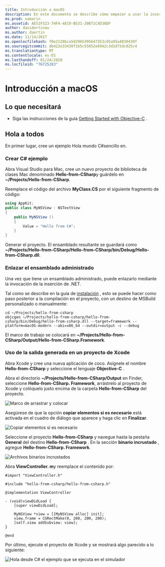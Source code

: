 ```yaml
---
title: Introducción a macOS
description: En este documento se describe cómo empezar a usar la inserción de .NET con macOS. Se describen los requisitos y se presenta una aplicación de ejemplo para mostrar cómo enlazar el ensamblado administrado y usar la salida generada en un proyecto de Xcode.
ms.prod: xamarin
ms.assetid: AE51F523-74F4-4EC0-B531-30B71C4D36DF
author: davidortinau
ms.author: daortin
ms.date: 11/14/2017
ms.openlocfilehash: f0e2128bca5d2965395647353cd5a95a4030439f
ms.sourcegitcommit: db422e33438f1b5c55852e6942c3d1d75dc025c4
ms.translationtype: MT
ms.contentlocale: es-ES
ms.lasthandoff: 01/24/2020
ms.locfileid: "76725283"
---
```

# <a name="getting-started-with-macos"></a>Introducción a macOS

## <a name="what-you-will-need"></a>Lo que necesitará

* Siga las instrucciones de la guía [Getting Started with Objective-C](~/tools/dotnet-embedding/get-started/objective-c/index.md) .

## <a name="hello-world"></a>Hola a todos

En primer lugar, cree un ejemplo Hola mundo C#sencillo en.

### <a name="create-c-sample"></a>Crear C# ejemplo

Abra Visual Studio para Mac, cree un nuevo proyecto de biblioteca de clases Mac denominado **Hello-from-CSharp**y guárdelo en **~/Projects/Hello-from-CSharp**.

Reemplace el código del archivo **MyClass.CS** por el siguiente fragmento de código:

```csharp
using AppKit;
public class MyNSView : NSTextView
{
    public MyNSView ()
    {
        Value = "Hello from C#";
    }
}
```

Generar el proyecto. El ensamblado resultante se guardará como **~/Projects/Hello-from-CSharp/Hello-from-CSharp/bin/Debug/Hello-from-CSharp.dll**.

### <a name="bind-the-managed-assembly"></a>Enlazar el ensamblado administrado

Una vez que tiene un ensamblado administrado, puede enlazarlo mediante la invocación de la inserción de .NET.

Tal como se describe en la guía de [instalación](~/tools/dotnet-embedding/get-started/install/install.md) , esto se puede hacer como paso posterior a la compilación en el proyecto, con un destino de MSBuild personalizado o manualmente:

```shell
cd ~/Projects/hello-from-csharp
objcgen ~/Projects/hello-from-csharp/hello-from-csharp/bin/Debug/hello-from-csharp.dll --target=framework --platform=macOS-modern --abi=x86_64 --outdir=output -c --debug
```

El marco de trabajo se colocará en **~/Projects/Hello-from-CSharp/Output/Hello-from-CSharp.Framework**.

### <a name="use-the-generated-output-in-an-xcode-project"></a>Uso de la salida generada en un proyecto de Xcode

Abra Xcode y cree una nueva aplicación de coco. Asígnele el nombre **Hello-from-CSharp** y seleccione el lenguaje **Objective-C** .

Abra el directorio **~/Projects/Hello-from-CSharp/Output** en Finder, seleccione **Hello-from-CSharp. Framework**, arrástrelo al proyecto de Xcode y colóquelo justo encima de la carpeta **Hello-from-CSharp** del proyecto.

![Marco de arrastrar y colocar](macos-images/hello-from-csharp-mac-drag-drop-framework.png)

Asegúrese de que la opción **copiar elementos si es necesario** está activada en el cuadro de diálogo que aparece y haga clic en **Finalizar**.

![Copiar elementos si es necesario](macos-images/hello-from-csharp-mac-copy-items-if-needed.png)

Seleccione el proyecto **Hello-from-CSharp** y navegue hasta la pestaña **General** del destino **Hello-from-CSharp** . En la sección **binario incrustado** , agregue **Hello-from-CSharp. Framework**.

![Archivos binarios incrustados](macos-images/hello-from-csharp-mac-embedded-binaries.png)

Abra **ViewController. m**y reemplace el contenido por:

```objc
#import "ViewController.h"

#include "hello-from-csharp/hello-from-csharp.h"

@implementation ViewController

- (void)viewDidLoad {
    [super viewDidLoad];

    MyNSView *view = [[MyNSView alloc] init];
    view.frame = CGRectMake(0, 200, 200, 200);
    [self.view addSubview: view];
}

@end
```

Por último, ejecute el proyecto de Xcode y se mostrará algo parecido a lo siguiente:

![Hola desde C# el ejemplo que se ejecuta en el simulador](macos-images/hello-from-csharp-mac.png)
